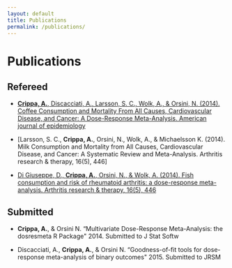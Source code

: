 ```yaml
---
layout: default
title: Publications
permalink: /publications/
---
```


Publications
========

## Refereed

* [**Crippa, A.**, Discacciati, A., Larsson, S. C., Wolk, A., & Orsini, N. (2014). Coffee Consumption and Mortality From All Causes, Cardiovascular Disease, and Cancer: A Dose-Response Meta-Analysis. American journal of epidemiology](http://www.ncbi.nlm.nih.gov/pubmed/25156996)

* [Larsson, S. C., **Crippa, A.**, Orsini, N., Wolk, A., & Michaelsson K.  (2014). Milk Consumption and Mortality from All Causes, Cardiovascular Disease, and Cancer: A Systematic Review and Meta-Analysis. Arthritis research & therapy, 16(5), 446]

* [Di Giuseppe, D., **Crippa, A.**, Orsini, N., & Wolk, A. (2014). Fish consumption and risk of rheumatoid arthritis: a dose-response meta-analysis. Arthritis research & therapy, 16(5), 446](http://www.ncbi.nlm.nih.gov/pubmed/25267142)



## Submitted

* **Crippa, A.**, & Orsini N.  “Multivariate Dose-Response Meta-Analysis: the dosresmeta R Package" 2014. Submitted to J Stat Softw

* Discacciati, A., **Crippa, A.**, & Orsini N.  “Goodness-of-fit tools for dose-response meta-analysis of binary outcomes" 2015. Submitted to JRSM

